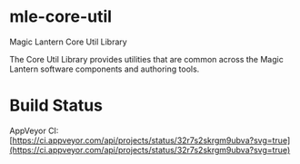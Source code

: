 # mle-core-util
Magic Lantern Core Util Library

The Core Util Library provides utilities that are common across the Magic Lantern software components and authoring tools.

# Build Status
AppVeyor CI: [https://ci.appveyor.com/api/projects/status/32r7s2skrgm9ubva?svg=true](https://ci.appveyor.com/api/projects/status/32r7s2skrgm9ubva?svg=true)
